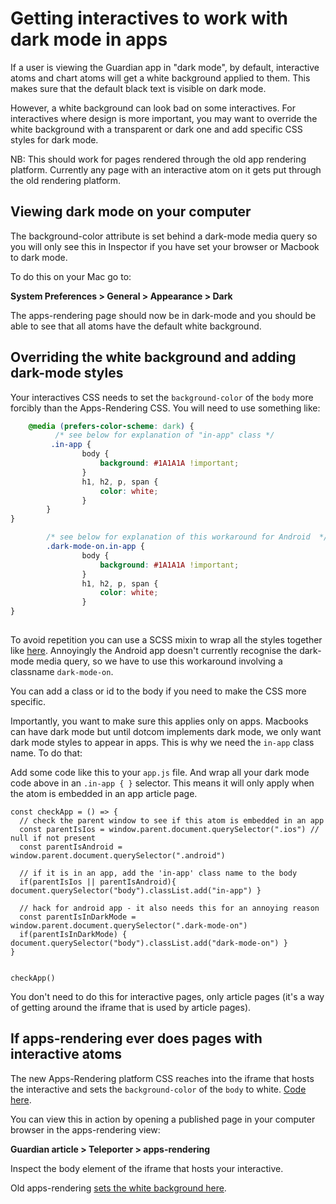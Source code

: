 # Getting interactives to work with dark mode in apps 

If a user is viewing the Guardian app in "dark mode", by default, interactive atoms and chart atoms will get a white background applied to them. This makes sure that the default black text is visible on dark mode. 

However, a white background can look bad on some interactives. For interactives where design is more important, you may want to override the white background with a transparent or dark one and add specific CSS styles for dark mode. 

NB: This should work for pages rendered through the old app rendering platform. Currently any page with an interactive atom on it gets put through the old rendering platform.  


## Viewing dark mode on your computer

The background-color attribute is set behind a dark-mode media query so you will only see this in Inspector if you have set your browser or Macbook to dark mode. 

To do this on your Mac go to:

**System Preferences > General > Appearance > Dark**

The apps-rendering page should now be in dark-mode and you should be able to see that all atoms have the default white background. 


## Overriding the white background and adding dark-mode styles 

Your interactives CSS needs to set the `background-color` of the `body` more forcibly than the Apps-Rendering CSS. You will need to use something like:

```CSS
    @media (prefers-color-scheme: dark) {
          /* see below for explanation of "in-app" class */
         .in-app {  
                body {
                    background: #1A1A1A !important;
                } 
                h1, h2, p, span {
                    color: white;
                }
        }
}

        /* see below for explanation of this workaround for Android  */
        .dark-mode-on.in-app {
                body {
                    background: #1A1A1A !important;
                } 
                h1, h2, p, span {
                    color: white;
                }
}
   
```

To avoid repetition you can use a SCSS mixin to wrap all the styles together like [here](https://github.com/guardian/interactive-covid-uk-tracker/blob/master/shared/css/_darkmodedefault.scss). Annoyingly the Android app doesn't currently recognise the dark-mode media query, so we have to use this workaround involving a classname `dark-mode-on`.

You can add a class or id to the body if you need to make the CSS more specific.

Importantly, you want to make sure this applies only on apps. Macbooks can have dark mode but until dotcom implements dark mode, we only want dark mode styles to appear in apps. This is why we need the `in-app` class name. To do that: 

Add some code like this to your `app.js` file. And wrap all your dark mode code above in an `.in-app { }` selector. This means it will only apply when the atom is embedded in an app article page. 



```JS
const checkApp = () => {
  // check the parent window to see if this atom is embedded in an app
  const parentIsIos = window.parent.document.querySelector(".ios") // null if not present
  const parentIsAndroid = window.parent.document.querySelector(".android")
  
  // if it is in an app, add the 'in-app' class name to the body
  if(parentIsIos || parentIsAndroid){ document.querySelector("body").classList.add("in-app") }
  
  // hack for android app - it also needs this for an annoying reason 
  const parentIsInDarkMode = window.parent.document.querySelector(".dark-mode-on")
  if(parentIsInDarkMode) { document.querySelector("body").classList.add("dark-mode-on") }
}


checkApp()
```

You don't need to do this for interactive pages, only article pages (it's a way of getting around the iframe that is used by article pages). 



## If apps-rendering ever does pages with interactive atoms

The new Apps-Rendering platform CSS reaches into the iframe that hosts the interactive and sets the `background-color` of the `body` to white. [Code here](https://github.com/guardian/apps-rendering/blob/2436d412831ff14a0709b1813fd0421c95eb3663/src/components/atoms/interactiveAtom.tsx#L37).

You can view this in action by opening a published page in your computer browser in the apps-rendering view: 

**Guardian article > Teleporter > apps-rendering**

Inspect the body element of the iframe that hosts your interactive. 

Old apps-rendering [sets the white background here](https://github.com/guardian/mobile-apps-article-templates/blob/master/ArticleTemplates/assets/scss/themes/darkMode/_darkModeShared.scss).

